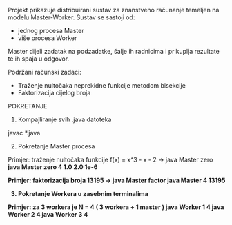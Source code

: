 Projekt prikazuje distribuirani sustav za znanstveno računanje temeljen na modelu Master-Worker. Sustav se sastoji od:
- jednog procesa Master
- više procesa Worker 

Master dijeli zadatak na podzadatke, šalje ih radnicima i prikuplja rezultate te ih spaja u odgovor.

Podržani računski zadaci:
- Traženje nultočaka neprekidne funkcije metodom bisekcije
- Faktorizacija cijelog broja

POKRETANJE

1. Kompajliranje svih .java datoteka

javac *.java

2. Pokretanje Master procesa

Primjer: traženje nultočaka funkcije f(x) = x^3 - x - 2 -> java Master zero <N> <a> <b> <epsilon>
java Master zero 4 1.0 2.0 1e-6

Primjer: faktorizacija broja 13195 -> java Master factor <N> <broj>
java Master 4 13195

3. Pokretanje Workera u zasebnim terminalima

Primjer: za 3 workera je N = 4 ( 3 workera + 1 master )
java Worker 1 4
java Worker 2 4
java Worker 3 4